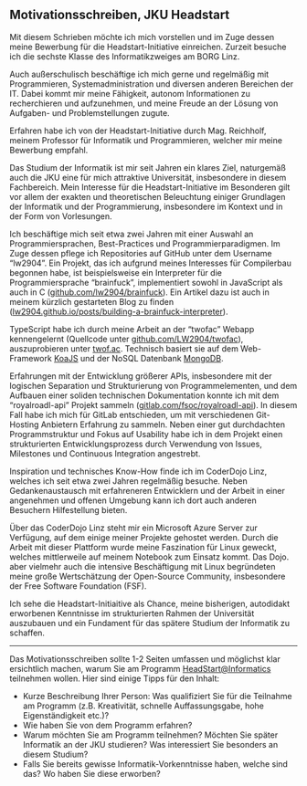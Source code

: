 ## Motivationsschreiben, JKU Headstart

Mit diesem Schrieben möchte ich mich vorstellen und im Zuge dessen meine Bewerbung für die Headstart-Initiative einreichen. Zurzeit besuche ich die sechste Klasse des Informatikzweiges am BORG Linz.

Auch außerschulisch beschäftige ich mich gerne und regelmäßig mit Programmieren, Systemadministration und diversen anderen Bereichen der IT. Dabei kommt mir meine Fähigkeit, autonom Informationen zu recherchieren und aufzunehmen, und meine Freude an der Lösung von Aufgaben- und Problemstellungen zugute.

Erfahren habe ich von der Headstart-Initiative durch Mag. Reichholf, meinem Professor für Informatik und Programmieren, welcher mir meine Bewerbung empfahl.

Das Studium der Informatik ist mir seit Jahren ein klares Ziel, naturgemäß auch die JKU eine für mich attraktive Universität, insbesondere in diesem Fachbereich. Mein Interesse für die Headstart-Initiative im Besonderen gilt vor allem der exakten und theoretischen Beleuchtung einiger Grundlagen der Informatik und der Programmierung, insbesondere im Kontext und in der Form von Vorlesungen.

Ich beschäftige mich seit etwa zwei Jahren mit einer Auswahl an Programmiersprachen, Best-Practices und Programmierparadigmen. Im Zuge dessen pflege ich Repositories auf GitHub unter dem Username “lw2904”. Ein Projekt, das ich aufgrund meines Interesses für Compilerbau begonnen habe, ist beispielsweise ein Interpreter für die Programmiersprache “brainfuck”, implementiert sowohl in JavaScript als auch in C ([github.com/lw2904/brainfuck](https://github.com/LW2904/brainfuck)). Ein Artikel dazu ist auch in meinem kürzlich gestarteten Blog zu finden ([lw2904.github.io/posts/building-a-brainfuck-interpreter](https://lw2904.github.io/posts/building-a-brainfuck-interpreter/)).

TypeScript habe ich durch meine Arbeit an der “twofac” Webapp kennengelernt (Quellcode unter [github.com/LW2904/twofac](https://github.com/LW2904/twofac)), auszuprobieren unter [twof.ac](https://twof.ac). Technisch basiert sie auf dem Web-Framework [KoaJS](https://koajs.com/) und der NoSQL Datenbank [MongoDB](https://www.mongodb.com/).

Erfahrungen mit der Entwicklung größerer APIs, insbesondere mit der logischen Separation und Strukturierung von Programmelementen, und dem Aufbauen einer soliden technischen Dokumentation konnte ich mit dem “royalroadl-api” Projekt sammeln ([gitlab.com/fsoc/royalroadl-api](https://gitlab.com/fsoc/royalroadl-api)). In diesem Fall habe ich mich für GitLab entschieden, um mit verschiedenen Git-Hosting Anbietern Erfahrung zu sammeln. Neben einer gut durchdachten Programmstruktur und Fokus auf Usability habe ich in dem Projekt einen strukturierten Entwicklungsprozess durch Verwendung von Issues, Milestones und Continuous Integration angestrebt.

Inspiration und technisches Know-How finde ich im CoderDojo Linz, welches ich seit etwa zwei Jahren regelmäßig besuche. Neben Gedankenaustausch mit erfahreneren Entwicklern und der Arbeit in einer angenehmen und offenen Umgebung kann ich dort auch anderen Besuchern Hilfestellung bieten.

Über das CoderDojo Linz steht mir ein Microsoft Azure Server zur Verfügung, auf dem einige meiner Projekte gehostet werden. Durch die Arbeit mit dieser Plattform wurde meine Faszination für Linux geweckt, welches mittlerweile auf meinem Notebook zum Einsatz kommt. Das Dojo. aber vielmehr auch die intensive Beschäftigung mit Linux begründeten meine große Wertschätzung der Open-Source Community, insbesondere der Free Software Foundation (FSF).

Ich sehe die Headstart-Initiaitive als Chance, meine bisherigen, autodidakt erworbenen Kenntnisse im strukturierten Rahmen der Universität auszubauen und ein Fundament für das spätere Studium der Informatik zu schaffen.

---

Das Motivationsschreiben sollte 1-2 Seiten umfassen und möglichst klar ersichtlich machen, warum Sie am Programm [HeadStart@Informatics](http://informatik.jku.at/headstart/) teilnehmen wollen. Hier sind einige Tipps für den Inhalt:

- Kurze Beschreibung Ihrer Person: Was qualifiziert Sie für die Teilnahme am Programm (z.B. Kreativität, schnelle Auffassungsgabe, hohe Eigenständigkeit etc.)?
- Wie haben Sie von dem Programm erfahren? 
- Warum möchten Sie am Programm teilnehmen? Möchten Sie später Informatik an der JKU studieren? Was interessiert Sie besonders an diesem Studium? 
- Falls Sie bereits gewisse Informatik-Vorkenntnisse haben, welche sind das? Wo haben Sie diese erworben?